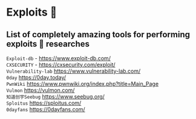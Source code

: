 # Exploits :ghost:

## List of completely amazing tools for performing exploits 👀 researches

`Exploit-db` - https://www.exploit-db.com/    
`CXSECURITY` - https://cxsecurity.com/exploit/  
`Vulnerability-lab`	https://www.vulnerability-lab.com/  
`0day`	https://0day.today/  
`PwnWiki`	https://www.pwnwiki.org/index.php?title=Main_Page  
`Vulmon`	https://vulmon.com/  
`知道创宇Seebug`	https://www.seebug.org/  
`Sploitus` 	https://sploitus.com/  
`0dayfans`	https://0dayfans.com/  
